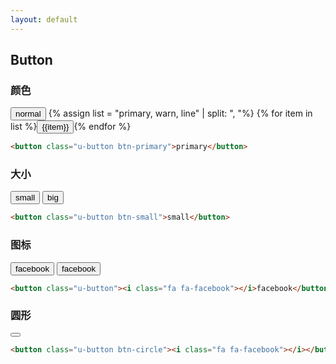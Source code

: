 ```yaml
---
layout: default
---
```

    
## Button

### 颜色

<button class="mr-10 u-button">normal</button>
{% assign list = "primary, warn, line" | split: ", "%}
{% for item in list %}<button class="mr-10 u-button btn-{{item}}">{{item}}</button>{% endfor %}


```html
<button class="u-button btn-primary">primary</button>
```


### 大小

<button class="mr-10 u-button btn-small">small</button>
<button class="mr-10 u-button btn-big">big</button>

```html
<button class="u-button btn-small">small</button>
```
    

### 图标

<button class="mr-10 u-button"><i class="fa fa-facebook"></i>facebook</button>
<button class="mr-10 u-button btn-primary"><i class="fa fa-facebook"></i>facebook</button>

```html
<button class="u-button"><i class="fa fa-facebook"></i>facebook</button>
```
    


### 圆形

<button class="mr-10 u-button btn-circle"><i class="fa fa-facebook"></i></button>

```html
<button class="u-button btn-circle"><i class="fa fa-facebook"></i></button>
```